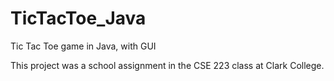 # TicTacToe_Java
Tic Tac Toe game in Java, with GUI

This project was a school assignment in the CSE 223 class at Clark College.
